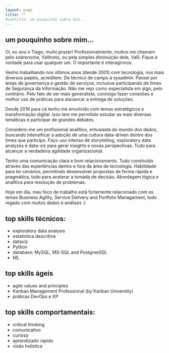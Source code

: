 ```yaml
---
layout: page
title: ""
#subtitle: um pouquinho sobre mim...
---
```



## um pouquinho sobre mim...

Oi, eu sou o Tiago, muito prazer! Profissionalmente, muitos me chamam pelo sobrenome, Vallinoto, ou pela simples diminuição dele, Valli.
Fique à vontade para usar qualquer um. O importante é interagirmos.

Venho trabalhando nos últimos anos (desde 2001) com tecnologia, nos mais diversos papéis, acreditem. De técnico de campo à sysadmin. Passei por áreas de governança e gestão de serviços, inclusive participando de times de Segurança da Informação. Não me vejo como especialista em algo, pelo contrário. Pelo fato de ser mais generalista, connsigo fazer conexões e melhor uso de práticas para alavancar a entrega de soluções.

Desde 2016 para cá tenho me envolvido com temas estratégicos e transformação digital. Isso tem me permitido estudar as mais diversas temáticas e participar de grandes debates.

Considero-me um profissional analítico, entusiasta do mundo dos dados, buscando intensificar a adoção de uma cultura data-driven dentro dos times que participo. Faço uso intenso de storytelling, exploratory data analyzes e data-viz para gerar insights e novas perspectivas. Tudo para alcançar a verdadeira agilidade organizacional.

Tenho uma comunicação clara e bom relacionamento. Tudo construído através das experiências dentro e fora da área de tecnologia. Habilidade para ler cenários, permitindo desenvolver propostas de forma rápida e pragmática, tudo para acelerar a tomada de decisão. Abordagem lógica e analítica para resolução de problemas.

Hoje em dia, meu foco de trabalho está fortemente relacionado com os temas Business Agility, Service Delivery and Portfolio Management, tudo regado com muitos dados e análises :)

## top skills técnicos:

* exploratory data analysis
* estatística descritiva
* dataviz
* Python
* database: MySQL, MS-SQL and PostgreeSQL
* ML

## top skills ágeis

* agile values ​​and principles
* Kanban Management Professional (by Kanban University)
* práticas DevOps e XP

## top skills comportamentais:

* critical thinking
* comunicativo
* curioso
* aprendizado rápido
* visão holística 